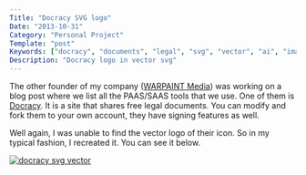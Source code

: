 ```yaml
---
Title: "Docracy SVG logo"
Date: "2013-10-31"
Category: "Personal Project"
Template: "post"
Keywords: ["docracy", "documents", "legal", "svg", "vector", "ai", "image", "logo"]
Description: "Docracy logo in vector svg"
---
```


The other founder of my company ([WARPAINT Media](http://warpaintmedia.ca "WARPAINT Media Homepage")) was working on a blog post where we list all the PAAS/SAAS tools that we use. One of them is [Docracy](https://www.docracy.com/ "Docracy Homepage"). It is a site that shares free legal documents. You can modify and fork them to your own account, they have signing features as well.

Well again, I was unable to find the vector logo of their icon. So in my typical fashion, I recreated it. You can see it below.

<div class="center">
  <a href="http://ohdoylerules.com/content/images/docracy.svg" title="docracy svg vector" target="_blank"><img alt="docracy svg vector" src="http://ohdoylerules.com/content/images/docracy.svg" ></a>
</div>

